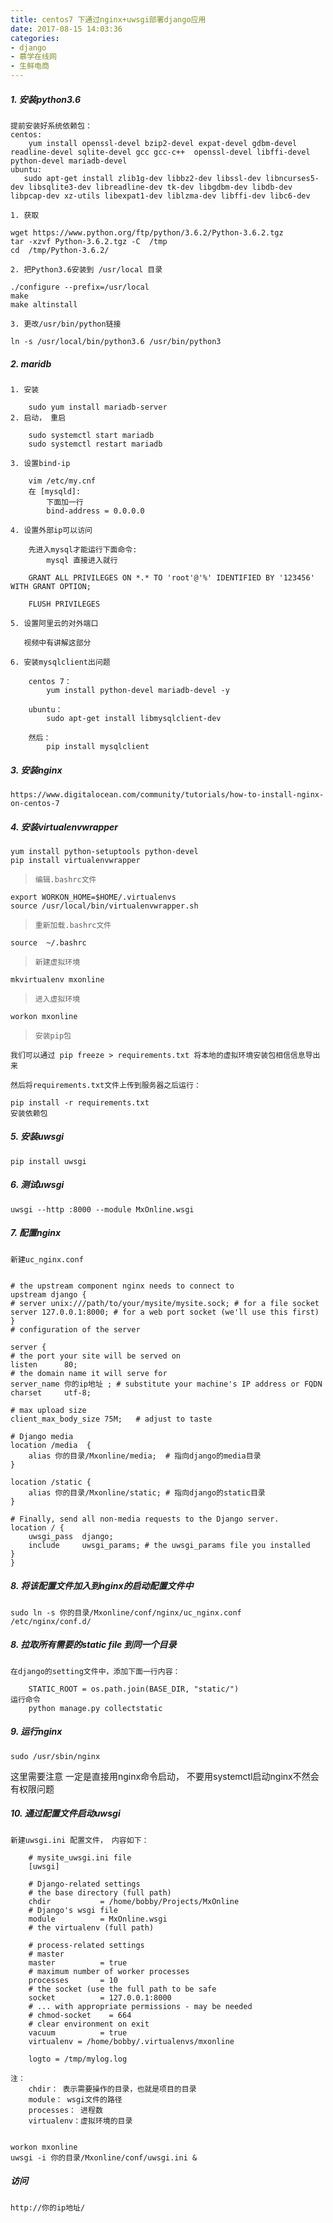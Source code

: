 ```yaml
---
title: centos7 下通过nginx+uwsgi部署django应用
date: 2017-08-15 14:03:36
categories: 
- django
- 慕学在线网
- 生鲜电商
---
```



#####  1. 安装python3.6

    提前安装好系统依赖包：
   	centos: 
	    yum install openssl-devel bzip2-devel expat-devel gdbm-devel readline-devel sqlite-devel gcc gcc-c++  openssl-devel libffi-devel python-devel mariadb-devel
	ubuntu:
	   sudo apt-get install zlib1g-dev libbz2-dev libssl-dev libncurses5-dev libsqlite3-dev libreadline-dev tk-dev libgdbm-dev libdb-dev libpcap-dev xz-utils libexpat1-dev liblzma-dev libffi-dev libc6-dev
	   
    1. 获取

    wget https://www.python.org/ftp/python/3.6.2/Python-3.6.2.tgz
    tar -xzvf Python-3.6.2.tgz -C  /tmp
    cd  /tmp/Python-3.6.2/
    
    2. 把Python3.6安装到 /usr/local 目录
     
    ./configure --prefix=/usr/local
    make
    make altinstall
    
    3. 更改/usr/bin/python链接
    
    ln -s /usr/local/bin/python3.6 /usr/bin/python3
    
    
#####  2. maridb
    
    1. 安装
        
        sudo yum install mariadb-server
    2. 启动， 重启
        
        sudo systemctl start mariadb
        sudo systemctl restart mariadb

    3. 设置bind-ip
        
        vim /etc/my.cnf
        在 [mysqld]:
            下面加一行
            bind-address = 0.0.0.0
        
    4. 设置外部ip可以访问
    
        先进入mysql才能运行下面命令:
            mysql 直接进入就行
            
        GRANT ALL PRIVILEGES ON *.* TO 'root'@'%' IDENTIFIED BY '123456' WITH GRANT OPTION;
        
        FLUSH PRIVILEGES
        
    5. 设置阿里云的对外端口
        
       视频中有讲解这部分
    
    6. 安装mysqlclient出问题
    
        centos 7：
            yum install python-devel mariadb-devel -y
            
        ubuntu：
            sudo apt-get install libmysqlclient-dev
            
        然后：
            pip install mysqlclient
        


##### 3. 安装nginx


    https://www.digitalocean.com/community/tutorials/how-to-install-nginx-on-centos-7
    
##### 4. 安装virtualenvwrapper
    

    yum install python-setuptools python-devel
    pip install virtualenvwrapper
    
>     编辑.bashrc文件
    
    export WORKON_HOME=$HOME/.virtualenvs
    source /usr/local/bin/virtualenvwrapper.sh
    
>     重新加载.bashrc文件
    source  ~/.bashrc
    
>     新建虚拟环境
    mkvirtualenv mxonline

>     进入虚拟环境 
    workon mxonline

>     安装pip包
    
    我们可以通过 pip freeze > requirements.txt 将本地的虚拟环境安装包相信信息导出来
    
    然后将requirements.txt文件上传到服务器之后运行：
    
    pip install -r requirements.txt
    安装依赖包
    
##### 5. 安装uwsgi
    
    pip install uwsgi

##### 6. 测试uwsgi
    
    uwsgi --http :8000 --module MxOnline.wsgi

##### 7. 配置nginx
    
    新建uc_nginx.conf

    
    # the upstream component nginx needs to connect to
    upstream django {
    # server unix:///path/to/your/mysite/mysite.sock; # for a file socket
    server 127.0.0.1:8000; # for a web port socket (we'll use this first)
    }
    # configuration of the server

    server {
    # the port your site will be served on
    listen      80;
    # the domain name it will serve for
    server_name 你的ip地址 ; # substitute your machine's IP address or FQDN
    charset     utf-8;

    # max upload size
    client_max_body_size 75M;   # adjust to taste

    # Django media
    location /media  {
        alias 你的目录/Mxonline/media;  # 指向django的media目录
    }

    location /static {
        alias 你的目录/Mxonline/static; # 指向django的static目录
    }

    # Finally, send all non-media requests to the Django server.
    location / {
        uwsgi_pass  django;
        include     uwsgi_params; # the uwsgi_params file you installed
    }
    }

##### 8. 将该配置文件加入到nginx的启动配置文件中
    
    sudo ln -s 你的目录/Mxonline/conf/nginx/uc_nginx.conf /etc/nginx/conf.d/

##### 8. 拉取所有需要的static file 到同一个目录
    
    在django的setting文件中，添加下面一行内容：
    
        STATIC_ROOT = os.path.join(BASE_DIR, "static/")
    运行命令
        python manage.py collectstatic

##### 9. 运行nginx
    
    sudo /usr/sbin/nginx
    
这里需要注意 一定是直接用nginx命令启动， 不要用systemctl启动nginx不然会有权限问题

##### 10. 通过配置文件启动uwsgi

    新建uwsgi.ini 配置文件， 内容如下：
        
        # mysite_uwsgi.ini file
        [uwsgi]
        
        # Django-related settings
        # the base directory (full path)
        chdir           = /home/bobby/Projects/MxOnline
        # Django's wsgi file
        module          = MxOnline.wsgi
        # the virtualenv (full path)
        
        # process-related settings
        # master
        master          = true
        # maximum number of worker processes
        processes       = 10
        # the socket (use the full path to be safe
        socket          = 127.0.0.1:8000
        # ... with appropriate permissions - may be needed
        # chmod-socket    = 664
        # clear environment on exit
        vacuum          = true
        virtualenv = /home/bobby/.virtualenvs/mxonline
        
        logto = /tmp/mylog.log
    
    注：
        chdir： 表示需要操作的目录，也就是项目的目录
        module： wsgi文件的路径
        processes： 进程数
        virtualenv：虚拟环境的目录
            
    
    workon mxonline
    uwsgi -i 你的目录/Mxonline/conf/uwsgi.ini &

##### 访问
    
    http://你的ip地址/
	

    
    
